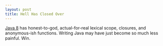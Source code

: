 ```yaml
---
layout: post
title: Hell Has Closed Over
---
```


[Java 8](http://www.oracle.com/technetwork/java/javase/overview/java8-2100321.html) has honest-to-god, actual-for-real
lexical scope, closures, and anonymous-ish functions.  Writing Java may have just become so much less painful.  Win.

